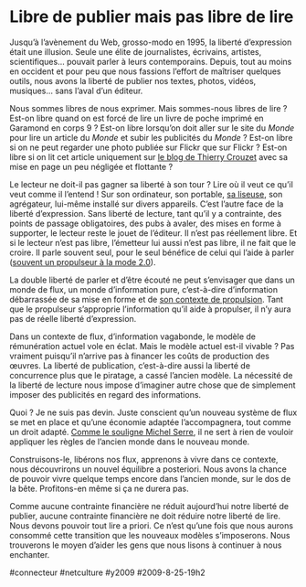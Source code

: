 # Libre de publier mais pas libre de lire



Jusqu’à l’avènement du Web, grosso-modo en 1995, la liberté d’expression était une illusion. Seule une élite de journalistes, écrivains, artistes, scientifiques… pouvait parler à leurs contemporains. Depuis, tout au moins en occident et pour peu que nous fassions l’effort de maîtriser quelques outils, nous avons la liberté de publier nos textes, photos, vidéos, musiques… sans l’aval d’un éditeur.

Nous sommes libres de nous exprimer. Mais sommes-nous libres de lire ? Est-on libre quand on est forcé de lire un livre de poche imprimé en Garamond en corps 9 ? Est-on libre lorsqu’on doit aller sur le site du *Monde* pour lire un article du *Monde* et subir les publicités du *Monde* ? Est-on libre si on ne peut regarder une photo publiée sur Flickr que sur Flickr ? Est-on libre si on lit cet article uniquement sur [le blog de Thierry Crouzet](http://blog.tcrouzet.com/) avec sa mise en page un peu négligée et flottante ?

Le lecteur ne doit-il pas gagner sa liberté à son tour ? Lire où il veut ce qu’il veut comme il l’entend ! Sur son ordinateur, son portable, [sa liseuse](http://blog.homo-numericus.net/article194.html), son agrégateur, lui-même installé sur divers appareils. C’est l’autre face de la liberté d’expression. Sans liberté de lecture, tant qu’il y a contrainte, des points de passage obligatoires, des pubs à avaler, des mises en forme à supporter, le lecteur reste le jouet de l’éditeur. Il n’est pas réellement libre. Et si le lecteur n’est pas libre, l’émetteur lui aussi n’est pas libre, il ne fait que le croire. Il parle souvent seul, pour le seul bénéfice de celui qui l’aide à parler ([souvent un propulseur à la mode 2.0](vers-un-web-sans-site-web.md)).

La double liberté de parler et d’être écouté ne peut s’envisager que dans un monde de flux, un monde d’information pure, c’est-à-dire d’information débarrassée de sa mise en forme et de [son contexte de propulsion](vers-un-web-sans-site-web.md). Tant que le propulseur s’approprie l’information qu’il aide à propulser, il n’y aura pas de réelle liberté d’expression.

Dans un contexte de flux, d’information vagabonde, le modèle de rémunération actuel vole en éclat. Mais le modèle actuel est-il vivable ? Pas vraiment puisqu’il n’arrive pas à financer les coûts de production des œuvres. La liberté de publication, c’est-à-dire aussi la liberté de concurrence plus que le piratage, a cassé l’ancien modèle. La nécessité de la liberté de lecture nous impose d’imaginer autre chose que de simplement imposer des publicités en regard des informations.

Quoi ? Je ne suis pas devin. Juste conscient qu’un nouveau système de flux se met en place et qu’une économie adaptée l’accompagnera, tout comme un droit adapté. [Comme le souligne Michel Serre](http://blog.jeanlucraymond.net/post/2009/08/24/Michel-Serres-crise-dans-l-education-et-droit-d-auteur-sur-Internet), il ne sert à rien de vouloir appliquer les règles de l’ancien monde dans le nouveau monde.

Construisons-le, libérons nos flux, apprenons à vivre dans ce contexte, nous découvrirons un nouvel équilibre a posteriori. Nous avons la chance de pouvoir vivre quelque temps encore dans l’ancien monde, sur le dos de la bête. Profitons-en même si ça ne durera pas. 

Comme aucune contrainte financière ne réduit aujourd’hui notre liberté de publier, aucune contrainte financière ne doit réduire notre liberté de lire. Nous devons pouvoir tout lire a priori. Ce n’est qu’une fois que nous aurons consommé cette transition que les nouveaux modèles s’imposerons. Nous trouverons le moyen d’aider les gens que nous lisons à continuer à nous enchanter.

#connecteur #netculture #y2009 #2009-8-25-19h2
